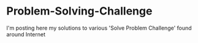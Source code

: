 # Problem-Solving-Challenge
I'm posting here my solutions to various 'Solve Problem Challenge' found around Internet
